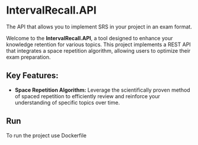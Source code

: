 # IntervalRecall.API
The API that allows you to implement SRS in your project in an exam format.

Welcome to the **IntervalRecall.API**, a tool designed to enhance your knowledge retention for various topics. This project implements a REST API that integrates a space repetition algorithm, allowing users to optimize their exam preparation.

## Key Features:
- **Space Repetition Algorithm:** Leverage the scientifically proven method of spaced repetition to efficiently review and reinforce your understanding of specific topics over time.
## Run
To run the project use Dockerfile
